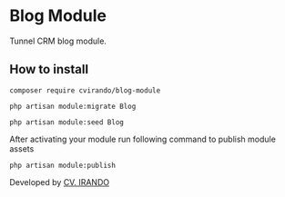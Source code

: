 # Blog Module

Tunnel CRM blog module.

## How to install

```
composer require cvirando/blog-module

php artisan module:migrate Blog

php artisan module:seed Blog
```

After activating your module run following command to publish module assets

```
php artisan module:publish
```

Developed by [CV. IRANDO](https://irando.co.id)
